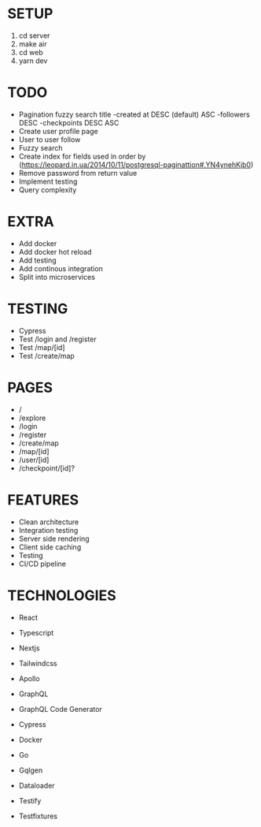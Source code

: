# SETUP

1. cd server
2. make air
3. cd web
4. yarn dev

# TODO

- Pagination
  fuzzy search title
  -created at DESC (default) ASC
  -followers DESC
  -checkpoints DESC ASC
- Create user profile page
- User to user follow
- Fuzzy search
- Create index for fields used in order by (https://leopard.in.ua/2014/10/11/postgresql-paginattion#.YN4ynehKjb0)
- Remove password from return value
- Implement testing
- Query complexity

# EXTRA

- Add docker
- Add docker hot reload
- Add testing
- Add continous integration
- Split into microservices

# TESTING

- Cypress
- Test /login and /register
- Test /map/[id]
- Test /create/map

# PAGES

- /
- /explore
- /login
- /register
- /create/map
- /map/[id]
- /user/[id]
- /checkpoint/[id]?

# FEATURES

- Clean architecture
- Integration testing
- Server side rendering
- Client side caching
- Testing
- CI/CD pipeline

# TECHNOLOGIES

- React
- Typescript
- Nextjs
- Tailwindcss
- Apollo
- GraphQL
- GraphQL Code Generator
- Cypress
- Docker

- Go
- Gqlgen
- Dataloader
- Testify
- Testfixtures

